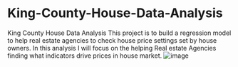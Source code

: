 # King-County-House-Data-Analysis
King County House Data Analysis
This project is to build a regression model to help real estate agencies to check house price settings set by house owners.
In this analysis I will focus on the helping Real estate Agencies finding what indicators drive prices in house market.
![image](https://user-images.githubusercontent.com/88977594/195461834-148f5180-1cfc-488c-9be5-b0fce0436fae.png)
